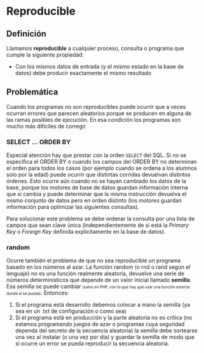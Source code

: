 # Reproducible #

## Definición ##

Llamamos **reproducible** a cualquier proceso, consulta o programa que cumple la siguiente propiedad:
  * Con los mismos datos de entrada (y el mismo estado en la base de datos) debe producir exactamente el mismo resultado

## Problemática ##

Cuando los programas no son reproducibles puede ocurrir que a veces ocurran errores que parecen aleatorios porque se producen en alguna de las ramas posibles de ejecución. En esa condición los programas son mucho más difíciles de corregir.

### SELECT ... ORDER BY ###

Especial atención hay que prestar con la orden `SELECT` del SQL. Si no se especifica el ORDER BY o cuando los campos del ORDER BY no determinan el orden para todos los casos (por ejemplo cuando se ordena a los alumnos solo por la edad) puede ocurrir que distintas corridas devuelvan distintos órdenes. Esto ocurre aún cuando no se hayan cambiado los datos de la base, porque los motores de base de datos guardan información interna que si cambia y puede determinar que la misma instrucción devuelva el mismo conjunto de datos pero en orden distinto (los motores guardan información para optimizar las siguientes consultas).

Para solucionar este problema se debe ordenar la consulta por una lista de campos que sean clave única (independientemente de si está la _Primary Key_ o _Foreign Key_ definida explícitamente en la base de datos).

### random ###

Ocurre también el problema de que no sea reproducible un programa basado en los números al azar. La función random (o rnd o rand según el lenguaje) no es una función realmente aleatoria, devuelve una serie de números determinísticos que depende de un valor inicial llamado **semilla**. Esa semilla se puede cambiar <font size='1'>(salvo en PHP, con lo que hay que usar una función externa donde sí se pueda)</font>. Entonces:

  1. Si el programa está desarrollo debemos colocar a mano la semilla (ya sea en un .txt de configuración o como sea)
  1. Si el programa está en producción y la parte aleatoria no es crítica (no estamos programando juegos de azar o programas cuya seguridad dependa del secreto de la secuencia aleatoria) la semilla debe sortearse una vez al instalar (o una vez por día) y guardar la semilla de modo que si ocurre un error se pueda reproducir la secuencia aleatoria.



